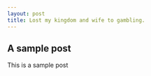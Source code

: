 ```yaml
---
layout: post
title: Lost my kingdom and wife to gambling.
---
```


## A sample post
This is a sample post